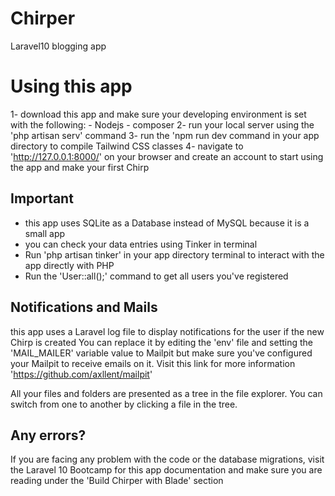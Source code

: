 # Chirper

 Laravel10 blogging app


# Using this app

1- download this app and make sure your developing environment is set with the following:
	 - Nodejs
	 - composer
2-  run your local server using the 'php artisan serv' command
3- run the 'npm run dev command in your app directory to compile Tailwind CSS classes
4-  navigate to 'http://127.0.0.1:8000/' on your browser and create an account to start using the app and make your first Chirp

## Important
- this app uses SQLite as a Database instead of MySQL because it is a small app
- you can check your data entries using Tinker in terminal
- Run 'php artisan tinker' in your app directory terminal to interact with the app directly with PHP
- Run the 'User::all();' command to get all users you've registered 

## Notifications and Mails
this app uses a Laravel log file to display notifications for the user if the new Chirp is created
     You can replace it by editing the 'env' file and setting the 'MAIL_MAILER' variable value to Mailpit but make sure you've configured your Mailpit
     to receive emails on it. Visit this link for more information 'https://github.com/axllent/mailpit'

All your files and folders are presented as a tree in the file explorer. You can switch from one to another by clicking a file in the tree.

## Any errors?
If you are facing any problem with the code or the database migrations, visit the Laravel 10 Bootcamp for this app documentation 
 and make sure you are reading under the 'Build Chirper with Blade' section
